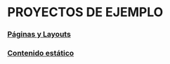 # PROYECTOS DE EJEMPLO

### [Páginas y Layouts](https://github.com/jamj2000/nxapp-router)
### [Contenido estático](https://github.com/jamj2000/nxstatic)

